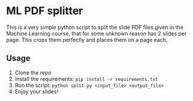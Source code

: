 # ML PDF splitter
This is a very simple python script to split the slide PDF files given in the Machine Learning course, that for some unknown reason has 2 slides per page. This crops them perfectly and places them on a page each.

## Usage
1. Clone the repo
2. Install the requirements: `pip install -r requirements.txt`
3. Run the script: `python split.py <input_file> <output_file>`
4. Enjoy your slides!
